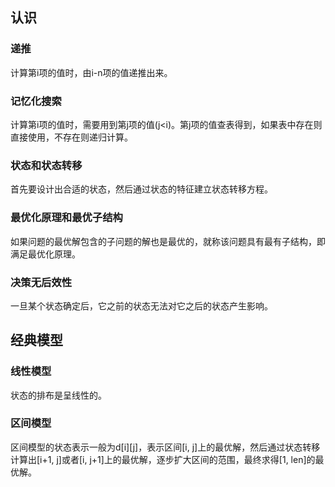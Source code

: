 ## 认识
### 递推
计算第i项的值时，由i-n项的值递推出来。

### 记忆化搜索
计算第i项的值时，需要用到第j项的值(j\<i)。第j项的值查表得到，如果表中存在则直接使用，不存在则递归计算。

### 状态和状态转移
首先要设计出合适的状态，然后通过状态的特征建立状态转移方程。

### 最优化原理和最优子结构
如果问题的最优解包含的子问题的解也是最优的，就称该问题具有最有子结构，即满足最优化原理。

### 决策无后效性
一旦某个状态确定后，它之前的状态无法对它之后的状态产生影响。

## 经典模型
### 线性模型
状态的排布是呈线性的。

### 区间模型
 区间模型的状态表示一般为d[i][j]，表示区间[i, j]上的最优解，然后通过状态转移计算出[i+1, j]或者[i, j+1]上的最优解，逐步扩大区间的范围，最终求得[1, len]的最优解。


